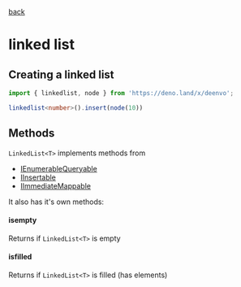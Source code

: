 [back](README.md)

# linked list

## Creating a linked list

```ts
import { linkedlist, node } from 'https://deno.land/x/deenvo';

linkedlist<number>().insert(node(10))
```

## Methods

`LinkedList<T>` implements methods from

* [IEnumerableQueryable](IEnumerable.ts.md)
* [IInsertable](IInsertable.ts.md)
* [IImmediateMappable](IMappable.ts.md)

It also has it's own methods:

#### isempty

Returns if `LinkedList<T>` is empty

#### isfilled

Returns if `LinkedList<T>` is filled (has elements)